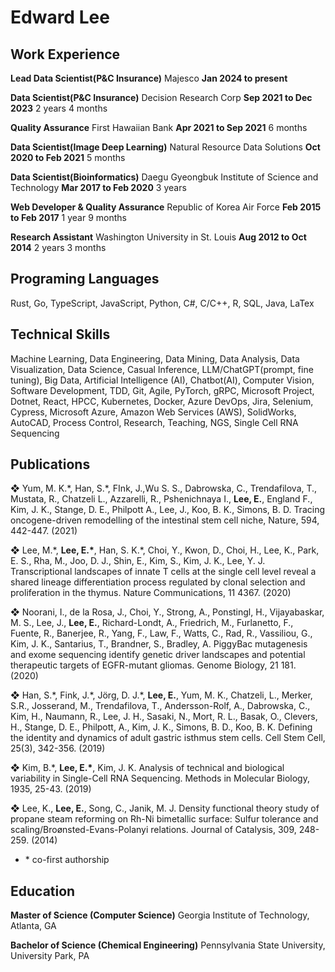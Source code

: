 Edward Lee
===

Work Experience
---

**Lead Data Scientist(P&C Insurance)** Majesco __Jan 2024 to present__ 

**Data Scientist(P&C Insurance)** Decision Research Corp __Sep 2021 to Dec 2023__ 2 years 4 months 

**Quality Assurance** First Hawaiian Bank __Apr 2021 to Sep 2021__ 6 months

**Data Scientist(Image Deep Learning)** Natural Resource Data Solutions __Oct 2020 to Feb 2021__ 5 months

**Data Scientist(Bioinformatics)** Daegu Gyeongbuk Institute of Science and Technology  __Mar 2017 to Feb 2020__ 3 years

**Web Developer & Quality Assurance** Republic of Korea Air Force  __Feb 2015 to Feb 2017__ 1 year 9 months

**Research Assistant** Washington University in St. Louis  __Aug 2012 to Oct 2014__ 2 years 3 months


Programing Languages
---
Rust,
Go,
TypeScript,
JavaScript,
Python,
C#,
C/C++,
R,
SQL,
Java,
LaTex


Technical Skills
---
Machine Learning,
Data Engineering,
Data Mining,
Data Analysis,
Data Visualization,
Data Science,
Casual Inference,
LLM/ChatGPT(prompt, fine tuning),
Big Data,
Artificial Intelligence (AI),
Chatbot(AI),
Computer Vision,
Software Development,
TDD,
Git,
Agile,
PyTorch,
gRPC,
Microsoft Project,
Dotnet,
React,
HPCC,
Kubernetes,
Docker,
Azure DevOps,
Jira,
Selenium,
Cypress,
Microsoft Azure,
Amazon Web Services (AWS),
SolidWorks,
AutoCAD,
Process Control,
Research,
Teaching,
NGS,
Single Cell RNA Sequencing



Publications
---
❖	Yum, M. K.\*, Han, S.\*, FInk, J.,Wu S. S., Dabrowska, C., Trendafilova, T., Mustata, R., Chatzeli L., Azzarelli, R., Pshenichnaya I., **Lee, E.**, England F., Kim, J. K., Stange, D. E., Philpott A., Lee, J., Koo, B. K., Simons, B. D. Tracing oncogene-driven remodelling of the intestinal stem cell niche, Nature, 594, 442-447. (2021)

❖	Lee, M.\*, **Lee, E.\***, Han, S. K.\*, Choi, Y., Kwon, D., Choi, H., Lee, K., Park, E. S., Rha, M., Joo, D. J., Shin, E., Kim, S., Kim, J. K., Lee, Y. J. Transcriptional landscapes of innate T cells at the single cell level reveal a shared lineage differentiation process regulated by clonal selection and proliferation in the thymus. Nature Communications, 11 4367. (2020) 

❖	Noorani, I., de la Rosa, J., Choi, Y., Strong, A., Ponstingl, H., Vijayabaskar, M. S., Lee, J., **Lee, E.**, Richard-Londt, A., Friedrich, M., Furlanetto, F., Fuente, R., Banerjee, R., Yang, F., Law, F., Watts, C., Rad, R., Vassiliou, G., Kim, J. K., Santarius, T., Brandner, S., Bradley, A. PiggyBac mutagenesis and exome sequencing identify genetic driver landscapes and potential therapeutic targets of EGFR-mutant gliomas. Genome Biology, 21 181. (2020) 

❖	Han, S.\*, Fink, J.\*, Jörg, D. J.\*, **Lee, E.**, Yum, M. K., Chatzeli, L., Merker, S.R., Josserand, M., Trendafilova, T., Andersson-Rolf, A., Dabrowska, C., Kim, H., Naumann, R., Lee, J. H., Sasaki, N., Mort, R. L., Basak, O., Clevers, H., Stange, D. E., Philpott, A., Kim, J. K., Simons, B. D., Koo, B. K. Defining the identity and dynamics of adult gastric isthmus stem cells. Cell Stem Cell, 25(3), 342-356. (2019) 

❖	Kim, B.\*, **Lee, E.\***, Kim, J. K. Analysis of technical and biological variability in Single-Cell RNA Sequencing. Methods in Molecular Biology, 1935, 25-43. (2019) 

❖	Lee, K., **Lee, E.**, Song, C., Janik, M. J. Density functional theory study of propane steam reforming on Rh-Ni bimetallic surface: Sulfur tolerance and scaling/Broønsted-Evans-Polanyi relations. Journal of Catalysis, 309, 248-259. (2014)

- \* co-first authorship

Education
---
**Master of Science (Computer Science)**
	Georgia Institute of Technology, Atlanta, GA

**Bachelor of Science (Chemical Engineering)**
	Pennsylvania State University, University Park, PA